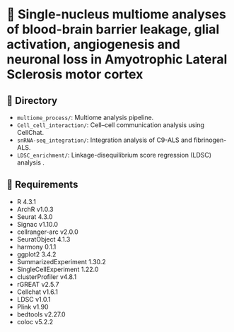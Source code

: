
# 🧠 Single-nucleus multiome analyses of blood-brain barrier leakage, glial activation, angiogenesis and neuronal loss in Amyotrophic Lateral Sclerosis motor cortex


## 📁 Directory

- `multiome_process/`: Multiome analysis pipeline.
- `Cell_cell_interaction/`: Cell–cell communication analysis using CellChat. 
- `snRNA-seq_integration/`: Integration analysis of C9-ALS and fibrinogen-ALS.
- `LDSC_enrichment/`: Linkage-disequilibrium score regression (LDSC) analysis .



## 🔧 Requirements

- R 4.3.1
- ArchR v1.0.3
- Seurat 4.3.0
- Signac v1.10.0
- cellranger-arc v2.0.0
- SeuratObject 4.1.3
- harmony 0.1.1
- ggplot2 3.4.2
- SummarizedExperiment 1.30.2
- SingleCellExperiment 1.22.0 
- clusterProfiler v4.8.1 
- rGREAT v2.5.7 
- Cellchat v1.6.1
- LDSC v1.0.1 
- Plink v1.90 
- bedtools v2.27.0 
- coloc v5.2.2


